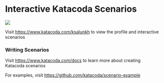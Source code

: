# Interactive Katacoda Scenarios

[![](http://shields.katacoda.com/katacoda/ksalunkh/count.svg)](https://www.katacoda.com/ksalunkh "Get your profile on Katacoda.com")

Visit https://www.katacoda.com/ksalunkh to view the profile and interactive scenarios

### Writing Scenarios
Visit https://www.katacoda.com/docs to learn more about creating Katacoda scenarios

For examples, visit https://github.com/katacoda/scenario-example
